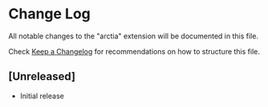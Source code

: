# Change Log

All notable changes to the "arctia" extension will be documented in this file.

Check [Keep a Changelog](http://keepachangelog.com/) for recommendations on how to structure this file.

## [Unreleased]

- Initial release